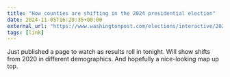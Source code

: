 ```yaml
---
title: "How counties are shifting in the 2024 presidential election"
date: 2024-11-05T16:29:35+00:00
external_url: "https://www.washingtonpost.com/elections/interactive/2024/11/05/compare-2020-2024-presidential-results/"
tags: [link]
---
```


Just published a page to watch as results roll in tonight. Will show shifts from 2020 in different demographics. And hopefully a nice-looking map up top.
